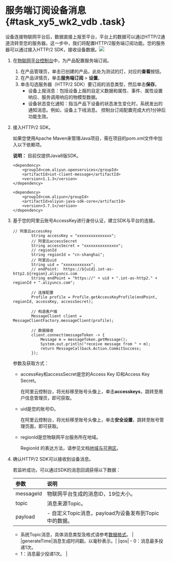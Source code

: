# 服务端订阅设备消息 {#task_xy5_wk2_vdb .task}

设备连接物联网平台后，数据直接上报至平台，平台上的数据可以通过HTTP/2通道流转至您的服务器。这一步中，我们将配置HTTP/2服务端订阅功能。您的服务器可以通过接入HTTP/2 SDK，接收设备数据。![](http://static-aliyun-doc.oss-cn-hangzhou.aliyuncs.com/assets/img/17309/15519230908965_zh-CN.png)

1.  在[物联网平台控制台](https://iot.console.aliyun.com)中，为产品配置服务端订阅。 

    1.  在产品管理页，单击已创建的产品，此处为测试的灯，对应的**查看**按钮。 
    2.  在产品详情页，单击**服务端订阅** \> **设置**。 
    3.  单击勾选服务器（HTTP/2 SDK）要订阅的消息类型，然后单击**保存**。 
        -   设备上报消息：包括设备上报的自定义数据和属性、事件、属性设置响应、服务调用响应的物模型数据。
        -   设备状态变化通知：指当产品下设备的状态发生变化时，系统发出的通知消息。例如，设备上下线消息。
    控制台订阅配置完成大约1分钟后功能生效。

2.  接入HTTP/2 SDK。 

    如果您使用Apache Maven来管理Java项目，需在项目的pom.xml文件中加入以下依赖项。

    **说明：** 目前仅提供Java8版SDK。

    ```
    <dependency>
        <groupId>com.aliyun.openservices</groupId>
        <artifactId>iot-client-message</artifactId>
        <version>1.1.3</version>
    </dependency>
    
    <dependency>
        <groupId>com.aliyun</groupId>
        <artifactId>aliyun-java-sdk-core</artifactId>
        <version>3.7.1</version>
    </dependency>
    ```

3.  基于您的阿里云账号AccessKey进行身份认证，建立SDK与平台的连接。 

    ```
    // 阿里云accessKey
            String accessKey = "xxxxxxxxxxxxxxx";
            // 阿里云accessSecret
            String accessSecret = "xxxxxxxxxxxxxxx";
            // regionId
            String regionId = "cn-shanghai";
            // 阿里云uid
            String uid = "xxxxxxxxxxxx";
            // endPoint:  https://${uid}.iot-as-http2.${region}.aliyuncs.com
            String endPoint = "https://" + uid + ".iot-as-http2." + regionId + ".aliyuncs.com";
    
            // 连接配置
            Profile profile = Profile.getAccessKeyProfile(endPoint, regionId, accessKey, accessSecret);
    
            // 构造客户端
            MessageClient client = MessageClientFactory.messageClient(profile);
    
            // 数据接收
            client.connect(messageToken -> {
                Message m = messageToken.getMessage();
                System.out.println("receive message from " + m);
                return MessageCallback.Action.CommitSuccess;
            });
    ```

    参数及获取方式：

    -   accessKey和accessSecret是您的Access Key ID和Access Key Secret。

        在阿里云控制台，将光标移至账号头像上，单击**accesskeys**，跳转至用户信息管理页，即可获取。

    -   uid是您的账号ID。

        在阿里云控制台，将光标移至账号头像上，单击**安全设置**，跳转至账号管理页面，即可获取。

    -   regionId是您物联网平台服务所在地域。

        RegionId 的表达方法，请参见文档[地域与可用区](https://www.alibabacloud.com/help/doc-detail/40654.htm)。

4.  确认HTTP/2 SDK可以接收到设备消息。 

    若监听成功，可以通过SDK的消息回调获得以下数据：

    |参数|说明|
    |:-|:-|
    |messageId|物联网平台生成的消息ID，19位大小。|
    |topic|消息来源Topic。|
    |payload|     -   自定义Topic消息，payload为设备发布到Topic中的数据。
    -   系统Topic消息，具体消息类型及格式请参考[数据格式](../../../../../intl.zh-CN/用户指南/规则引擎/数据流转/数据格式.md#)。
 |
    |generateTime|消息生成时间戳，以毫秒表示。|
    |qos|     -   0：消息最多投递1次。
    -   1：消息最少投递1次。
 |



